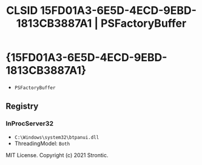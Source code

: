 ﻿---
title: "CLSID 15FD01A3-6E5D-4ECD-9EBD-1813CB3887A1 | PSFactoryBuffer"
excerpt: What is COM-Object CLSID 15FD01A3-6E5D-4ECD-9EBD-1813CB3887A1?
---

# {15FD01A3-6E5D-4ECD-9EBD-1813CB3887A1}

* `PSFactoryBuffer`

## Registry


### InProcServer32

* `C:\Windows\system32\btpanui.dll`
* ThreadingModel: `Both`

MIT License. Copyright (c) 2021 Strontic.


